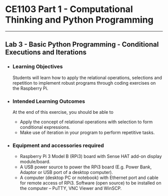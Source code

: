 # **CE1103 Part 1 - Computational Thinking and Python Programming**
--- 


## **Lab 3 - Basic Python Programming - Conditional Executions and Iterations**

* ### Learning Objectives
    Students will learn how to apply the relational operations, selections and repetition to implement robust programs through coding exercises on the Raspberry Pi.

* ### Intended Learning Outcomes
    At the end of this exercise, you should be able to
    * Apply the concept of relational operations with selection to form conditional expressions.
    * Make use of iteration in your program to perform repetitive tasks.

* ### Equipment and accessories required
    * Raspberry Pi 3 Model B (RPi3) board with Sense HAT add-on display module/board.
    * A USB power source to power the RPi3 board (E.g. Power Bank, Adaptor or USB
    port of a desktop computer).
    * A computer (desktop PC or notebook) with Ethernet port and cable for remote
    access of RPi3. Software (open source) to be installed on the computer – PuTTY,
    VNC Viewer and WinSCP.